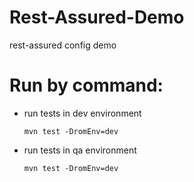 # Rest-Assured-Demo
rest-assured config demo

# Run by command:
* run tests in dev environment

  `mvn test -DromEnv=dev`
  
* run tests in qa environment

    `mvn test -DromEnv=dev`


